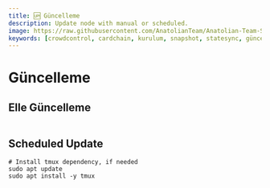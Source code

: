 ```yaml
---
title: 🆙 Güncelleme
description: Update node with manual or scheduled.
image: https://raw.githubusercontent.com/AnatolianTeam/Anatolian-Team-Services/main/i18n/tr/docusaurus-plugin-content-docs/current/Testnet/Cosmos-Ecosystem/crowdcontrol/img/CC-Service-Cover.jpg
keywords: [crowdcontrol, cardchain, kurulum, snapshot, statesync, güncelleme]
---
```


# Güncelleme

## Elle Güncelleme

```shell

```

## Scheduled Update

```shell
# Install tmux dependency, if needed
sudo apt update
sudo apt install -y tmux
```

```shell

```

